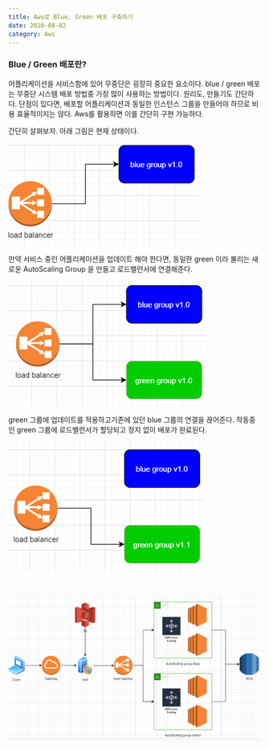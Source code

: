 ```yaml
---
title: Aws로 Blue, Green 배포 구축하기
date: 2020-08-02
category: Aws
---
```


### Blue / Green 배포란?

어플리케이션을 서비스함에 있어 무중단은 굉장히 중요한 요소이다. blue / green 배포는 무중단 시스템 배포 방법중 가장 많이 사용하는 방법이다. 원리도, 만들기도 간단하다. 단점이 있다면, 배포할 어플리케이션과 동일한 인스턴스 그룹을 만들어야 하므로 비용 효율적이지는 않다. Aws를 활용하면 이를 간단히 구현 가능하다.

간단히 살펴보자. 아래 그림은 현재 상태이다.

![image-20200826150534163](aws_bluegreen.assets/image-20200826150534163.png)

만약 서비스 중인 어플리케이션을 업데이트 해야 한다면, 동일한 green 이라 불리는 새로운 AutoScaling Group 을 만들고 로드밸런서에 연결해준다. 

![image-20200826150432522](aws_bluegreen.assets/image-20200826150432522.png)

green 그룹에 업데이트를 적용하고기존에 있던 blue 그룹의 연결을 끊어준다. 작동중인 green 그룹에 로드밸런서가 할당되고 정지 없이 배포가 완료된다.

![image-20200826150337254](aws_bluegreen.assets/image-20200826150337254.png)

<br/>



![image-20200826140322287](aws_bluegreen.assets/image-20200826140322287.png)
